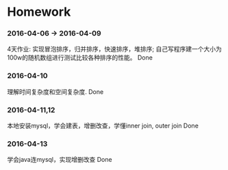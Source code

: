 # Homework
### 2016-04-06 -> 2016-04-09
4天作业: 实现冒泡排序，归并排序，快速排序，堆排序; 自己写程序建一个大小为100w的随机数组进行测试比较各种排序的性能。
Done
### 2016-04-10
理解时间复杂度和空间复杂度.
Done
### 2016-04-11,12
本地安装mysql，学会建表，增删改查，学懂inner join, outer join
Done
### 2016-04-13
学会java连mysql，实现增删改查
Done
